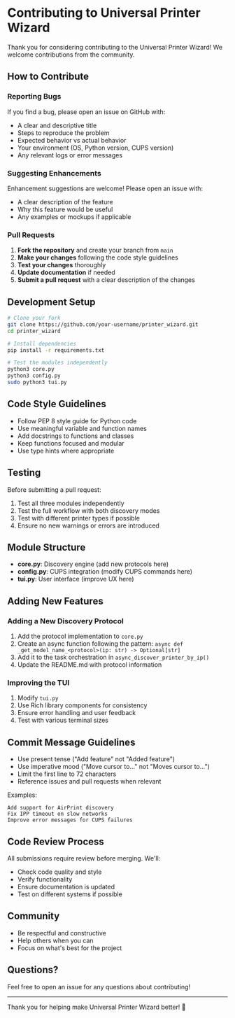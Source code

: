 # Contributing to Universal Printer Wizard

Thank you for considering contributing to the Universal Printer Wizard! We welcome contributions from the community.

## How to Contribute

### Reporting Bugs

If you find a bug, please open an issue on GitHub with:
- A clear and descriptive title
- Steps to reproduce the problem
- Expected behavior vs actual behavior
- Your environment (OS, Python version, CUPS version)
- Any relevant logs or error messages

### Suggesting Enhancements

Enhancement suggestions are welcome! Please open an issue with:
- A clear description of the feature
- Why this feature would be useful
- Any examples or mockups if applicable

### Pull Requests

1. **Fork the repository** and create your branch from `main`
2. **Make your changes** following the code style guidelines
3. **Test your changes** thoroughly
4. **Update documentation** if needed
5. **Submit a pull request** with a clear description of the changes

## Development Setup

```bash
# Clone your fork
git clone https://github.com/your-username/printer_wizard.git
cd printer_wizard

# Install dependencies
pip install -r requirements.txt

# Test the modules independently
python3 core.py
python3 config.py
sudo python3 tui.py
```

## Code Style Guidelines

- Follow PEP 8 style guide for Python code
- Use meaningful variable and function names
- Add docstrings to functions and classes
- Keep functions focused and modular
- Use type hints where appropriate

## Testing

Before submitting a pull request:

1. Test all three modules independently
2. Test the full workflow with both discovery modes
3. Test with different printer types if possible
4. Ensure no new warnings or errors are introduced

## Module Structure

- **core.py**: Discovery engine (add new protocols here)
- **config.py**: CUPS integration (modify CUPS commands here)
- **tui.py**: User interface (improve UX here)

## Adding New Features

### Adding a New Discovery Protocol

1. Add the protocol implementation to `core.py`
2. Create an async function following the pattern: `async def _get_model_name_<protocol>(ip: str) -> Optional[str]`
3. Add it to the task orchestration in `async_discover_printer_by_ip()`
4. Update the README.md with protocol information

### Improving the TUI

1. Modify `tui.py`
2. Use Rich library components for consistency
3. Ensure error handling and user feedback
4. Test with various terminal sizes

## Commit Message Guidelines

- Use present tense ("Add feature" not "Added feature")
- Use imperative mood ("Move cursor to..." not "Moves cursor to...")
- Limit the first line to 72 characters
- Reference issues and pull requests when relevant

Examples:
```
Add support for AirPrint discovery
Fix IPP timeout on slow networks
Improve error messages for CUPS failures
```

## Code Review Process

All submissions require review before merging. We'll:
- Check code quality and style
- Verify functionality
- Ensure documentation is updated
- Test on different systems if possible

## Community

- Be respectful and constructive
- Help others when you can
- Focus on what's best for the project

## Questions?

Feel free to open an issue for any questions about contributing!

---

Thank you for helping make Universal Printer Wizard better! 🎉

